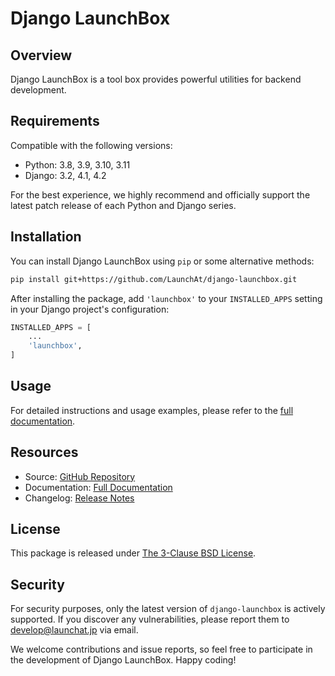 # Django LaunchBox

## Overview

Django LaunchBox is a tool box provides powerful utilities for backend development.

## Requirements

Compatible with the following versions:

* Python: 3.8, 3.9, 3.10, 3.11
* Django: 3.2, 4.1, 4.2

For the best experience, we highly recommend and officially support the latest patch release of each Python and Django series.

## Installation

You can install Django LaunchBox using `pip` or some alternative methods:

```sh
pip install git+https://github.com/LaunchAt/django-launchbox.git
```

After installing the package, add `'launchbox'` to your `INSTALLED_APPS` setting in your Django project's configuration:

```python
INSTALLED_APPS = [
    ...
    'launchbox',
]
```

## Usage

For detailed instructions and usage examples, please refer to the [full documentation](https://launchat.github.io/django-launchbox/).

## Resources

* Source: [GitHub Repository](https://github.com/LaunchAt/django-launchbox/)
* Documentation: [Full Documentation](https://launchat.github.io/django-launchbox/)
* Changelog: [Release Notes](https://launchat.github.io/django-launchbox/release-notes/)

## License

This package is released under [The 3-Clause BSD License](https://github.com/LaunchAt/django-launchbox/blob/master/LICENSE).

## Security

For security purposes, only the latest version of `django-launchbox` is actively supported. If you discover any vulnerabilities, please report them to [develop@launchat.jp](mailto:develop@launchat.jp) via email.

We welcome contributions and issue reports, so feel free to participate in the development of Django LaunchBox. Happy coding!
